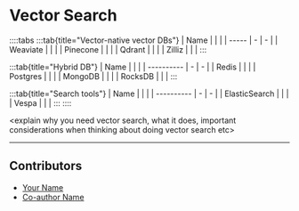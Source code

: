 <!-- TODO: Replace this text with a summary of article for SEO -->

# Vector Search

<!-- TODO: Cover image: 
1. You can create your own cover image and put it in the correct asset directory,
2. or you can give an explanation on how it should be and we will help you create one. Please tag arunesh@superlinked.com or @AruneshSingh (GitHub) in this case. -->

::::tabs
:::tab{title="Vector-native vector DBs"}
| Name |   |   |
| ----- | - | - |
| Weaviate  |   |   |
| Pinecone |   |   |
| Qdrant |   |   |
| Zilliz |   |   |
:::

:::tab{title="Hybrid DB"}
| Name |   |   |
| ---------- | - | - |
| Redis |   |   |
| Postgres |   |   |
| MongoDB  |   |   |
| RocksDB  |   |   |
:::

:::tab{title="Search tools"}
| Name |   |   |
| ---------- | - | - |
| ElasticSearch |   |   |
| Vespa |   |   |
:::
::::

<explain why you need vector search, what it does, important considerations when thinking about doing vector search etc>

---
## Contributors

- [Your Name](you_social_handle.com)
- [Co-author Name](their_social_handle.com)
